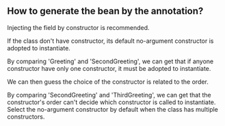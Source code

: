 ## How to generate the bean by the annotation?

Injecting the field by constructor is recommended.

If the class don't have constructor, its default no-argument constructor is adopted to instantiate.

By comparing 'Greeting' and 'SecondGreeting', we can get that if anyone constructor have only one constructor, it must be adopted to instantiate.

We can then guess the choice of the constructor is related to the order.

By comparing 'SecondGreeting' and 'ThirdGreeting', we can get that the constructor's order can't decide which constructor is called to instantiate. Select the no-argument constructor by default when the class has multiple constructors.  